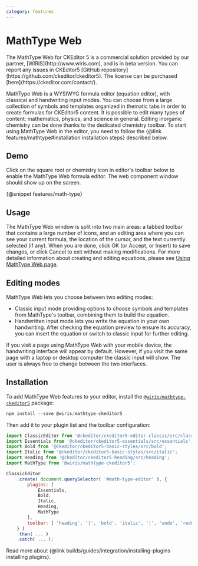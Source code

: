 ```yaml
---
category: features
---
```


# MathType Web

<info-box>
	The MathType Web for CKEditor 5 is a commercial solution provided by our partner, [WIRIS](http://www.wiris.com), and is in beta version. You can report any issues in CKEditor5 [GitHub repository](https://github.com/ckeditor/ckeditor5). The license can be purchased [here](https://ckeditor.com/contact/).
</info-box>

MathType Web is a WYSIWYG formula editor (equation editor), with classical and handwriting input modes. You can choose from a large collection of symbols and templates organized in thematic tabs in order to create formulas for CKEditor5 content. It is possible to edit many types of content: mathematics, physics, and science in general. Editing inorganic chemistry can be done thanks to the dedicated chemistry toolbar. To start using MathType Web in the editor, you need to follow the {@link features/mathtype#installation installation steps} described below.

## Demo

Click on the square root or chemistry icon in editor's toolbar below to enable the MathType Web formula editor. The web component window should show up on the screen.

{@snippet features/math-type}

## Usage

The MathType Web window is split into two main areas: a tabbed toolbar that contains a large number of icons, and an editing area where you can see your current formula, the location of the cursor, and the text currently selected (if any). When you are done, click OK (or Accept, or Insert) to save changes, or click Cancel to exit without making modifications. For more detailed information about creating and editing equations, please see [Using MathType Web page](https://docs.wiris.com/en/mathtype/mathtype_web/using_mathtype).

## Editing modes

MathType Web lets you choose between two editing modes:
* Classic input mode providing options to choose symbols and templates from MathType's toolbar, combining them to build the equation.
* Handwritten input mode lets you write the equation in your own handwriting. After checking the equation preview to ensure its accuracy, you can insert the equation or switch to classic input for further editing.

If you visit a page using MathType Web with your mobile device, the handwriting interface will appear by default. However, if you visit the same page with a laptop or desktop computer the classic input will show. The user is always free to change between the two interfaces.

## Installation

To add MathType Web features to your editor, install the [`@wiris/mathtype-ckeditor5`](https://www.npmjs.com/package/@wiris/mathtype-ckeditor5) package:
```js
npm install --save @wiris/mathtype-ckeditor5
```

Then add it to your plugin list and the toolbar configuration:
```js
import ClassicEditor from '@ckeditor/ckeditor5-editor-classic/src/classiceditor';
import Essentials from '@ckeditor/ckeditor5-essentials/src/essentials';
import Bold from '@ckeditor/ckeditor5-basic-styles/src/bold';
import Italic from '@ckeditor/ckeditor5-basic-styles/src/italic';
import Heading from '@ckeditor/ckeditor5-heading/src/heading';
import MathType from '@wiris/mathtype-ckeditor5';

ClassicEditor
	.create( document.querySelector( '#math-type-editor' ), {
		plugins: [
			Essentials,
			Bold,
			Italic,
			Heading,
			MathType
		],
		toolbar: [ 'heading', '|', 'bold', 'italic', '|', 'undo', 'redo', '|' , 'MathType', 'ChemType' ]
	} )
	.then( ... )
	.catch( ... );
```

<info-box info>
	Read more about {@link builds/guides/integration/installing-plugins installing plugins}.
</info-box>
